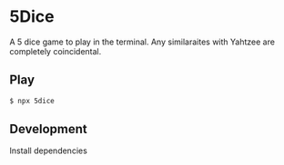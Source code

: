 # 5Dice

A 5 dice game to play in the terminal. Any similaraites with Yahtzee are completely coincidental.

## Play

```bash
$ npx 5dice
```

## Development

Install dependencies
